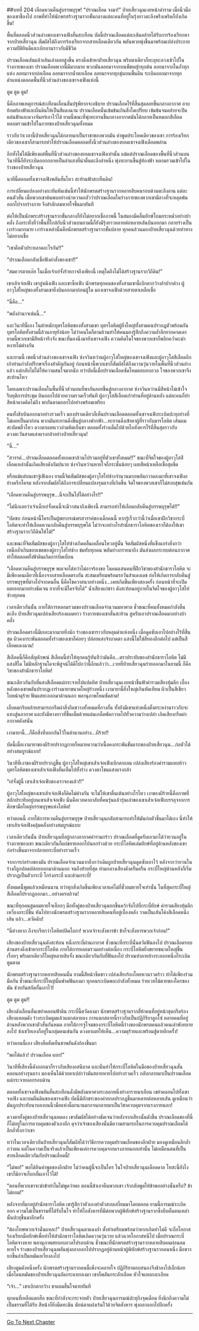 ##บทที่ 204 เลือดหวนคืนสู่บรรพบุรุษ!
“ปราณเลือด จงมา!” ป๋ายเสี่ยวฉุนเงยหน้าคำราม เมื่อนิ้วมือของเขาชี้ลงไป ภาพที่ทำให้นักพรสร้างฐานรากขั้นกลางแต่ละคนที่อยู่ในรุ้งยาวตะลึงพรึงเพริดก็บังเกิดขึ้น!

พื้นที่ตลอดนิ้วส่วนล่างของเขาจงเฟิงสั่นสะเทือน บัดนี้ปราณเลือดแต่ละเส้นคล้ายได้รับการร้องเรียกหาจากป๋ายเสี่ยวฉุน สัมผัสได้ถึงการร้องเรียกจากสายเลือดเดียวกัน พลันพวยพุ่งขึ้นมาพร้อมเปล่งประกายความปิติยินดีและเบิกบานราวกับมีชีวิต

ปราณเลือดเส้นแล้วเส้นเล่าลอยสูงขึ้น ตรงดิ่งเข้าหาป๋ายเสี่ยวฉุน พริบตาเดียวก็ทะลุทะลวงเข้าไปในร่างกายของเขา ปราณเลือดพวกนี้มีมากมาย พวกมันลอยมาจากบนพืชหญ้าทุกต้น ลอยมาจากในถ้ำทุกแห่ง ลอยมาจากบ่อเลือด ลอยมาจากน้ำตกเลือด ลอยมาจากทุกชุ่นบนพื้นดิน ระเบิดออกมาจากทุกตำแหน่งตลอดพื้นที่นิ้วส่วนล่างของเขาจงเฟิงแห่งนี้   

ตูม ตูม ตูม! 

นี่คือภาพเหตุการณ์สะเทือนเลื่อนลั่นปฐพียากจะอธิบาย ปราณเลือดไร้ที่สิ้นสุดลอยขึ้นกลางอากาศ อาบย้อมท้องฟ้าและผืนดินให้เป็นสีแดงฉาน ปราณเลือดนั้นเข้มข้นเกินสิ่งใดเปรียบ เข้มข้นจนคล้ายจะปิดแผ่นฟ้าและดวงจันทร์เอาไว้ได้ ยามนี้ขณะที่พุ่งทะยานขึ้นกลางอากาศมันได้กลายเป็นหมอกสีเลือดหลอมรวมเข้าไปในกายของป๋ายเสี่ยวฉุนทั้งหมด

ราวกับว่าเวลานี้ป๋ายเสี่ยวฉุนได้กลายมาเป็นราชาของพวกมัน คำพูดประโยคเดียวของเขา การร้องเรียกเดียวของเขาก็สามารถทำให้ปราณเลือดตลอดทั้งนิ้วส่วนล่างของยอดเขาจงเฟิงเดือดพล่าน

อีกทั้งไม่ได้มีเพียงแต่พื้นที่นิ้วส่วนล่างของยอดเขาจงเฟิงเท่านั้น แม้แต่ปราณเลือดของพื้นที่นิ้วส่วนบน วินาทีนี้ก็ยังระเบิดออกกลายเป็นลำแสงที่น่าตื่นตะลึงลำหนึ่ง พุ่งทะยานขึ้นสู่ท้องฟ้า หลอมรวมเข้าไปในร่างของป๋ายเสี่ยวฉุน

นาทีนี้ตลอดทั้งเขาจงเฟิงพลันสั่นไหว สะท้านฟ้าสะเทิ้นดิน!

การเปลี่ยนแปลงอย่างกะทันหันเช่นนี้ทำให้นักพรตสร้างฐานรากหลายสิบคนรอบด้านตะลึงลาน แต่ละคนตัวสั่น เมื่อพวกเขาค้นพบอย่างน่าหวาดกลัวว่าปราณเลือดในร่างกายของพวกเขามีลางที่จะหลุดพ้นออกไปจากร่างกาย จึงสำลักลมหายใจขึ้นมาทันที

ต่อให้เป็นนักพระสร้างฐานรากขั้นกลางก็ยังไม่อยากเชื่อภาพนี้ ในสมองมีคลื่นยักษ์โถมกระหน่ำอย่างบ้าคลั่ง ถึงกระทั่งที่ว่าพื้นที่ใกล้กับนิ้วส่วนบนยามนี้ก็ยังมีรุ้งยาวหลายต่อหลายเส้นบินออกมา กลายร่างเป็นเงาร่างมากมาย เงาร่างเหล่านั้นคือนักพรตสร้างฐานรากขั้นปลาย ทุกคนล้วนมองป๋ายเสี่ยวฉุนด้วยท่าทางไม่อยากเชื่อ 

“เขาคือตัวประหลาดอะไรกัน!!”

“ปราณเลือดกลับเชื่อฟังคำสั่งของเขา!!”

“สมควรตายเอ๊ย ในเมื่อเจ้าเย่จั้งร้ายกาจถึงเพียงนี้ เหตุใดถึงไม่ได้สร้างฐานรากวิถีดิน!”

เขาเส้าเจ๋อเฟิง เขาอู๋หมิงเฟิง และเขาซือเฟิง นักพรตทุกคนของทั้งสามเขานี้เบิกตากว้างอ้าปากค้าง ผู้อาวุโสใหญ่ของทั้งสามเขายิ่งบินออกมาก่อนผู้ใด มองเขาจงเฟิงด้วยสายตาเหลือเชื่อ

“นี่คือ...”

“พลังอำนาจเช่นนี้...”

และวินาทีนี้เอง ในตำหนักบุตรโลหิตของทั้งสามเขา บุตรโลหิตผู้ยิ่งใหญ่ทั้งสามคนปรากฏตัวพร้อมกัน บุตรโลหิตทั้งสามนี้ล้วนอายุยังน้อย ไม่ว่าคนใดก็ตามล้วนทำให้คนมองรู้สึกถึงความล้ำลึกยากคาดเดา ยามนี้พวกเขามีสีหน้าจริงจัง ขณะที่มองนิ่งมายังเขาจงเฟิง ความคิดในใจของพวกเขาก็พลิกคว่ำคะมำหงายไม่ต่างกัน

และยามนี้ เขตนิ้วส่วนล่างของเขาจงเฟิง ซ่งจวินหว่านผู้อาวุโสใหญ่ของเขาจงเฟิงและผู้อาวุโสสีเลือดอีกเก้าท่านกำลังปรึกษาเรื่องสำคัญกันอยู่ ก่อนหน้านี้พวกเขาก็สัมผัสได้ถึงความวุ่นวายในพื้นที่นิ้วส่วนล่างแล้ว แต่กลับไม่ได้ให้ความสนใจมากนัก ทว่าบัดนี้เมื่อปราณเลือดซัดโหมตลบอบอวล ใจของพวกเขาจึงสะท้านไหว

โดยเฉพาะปราณเลือดในพื้นที่นิ้วส่วนบนที่พากันลอยขึ้นสู่กลางอากาศ ซ่งจวินหว่านมีสีหน้าไม่เข้าใจ รีบยุติการประชุม บินออกไปด้วยความรวดเร็วทันที ผู้อาวุโสสีเลือดเก้าท่านที่อยู่ด้านหลัง แต่ละคนก็ทำสีหน้าคาดคิดไม่ถึง พากันตามออกไปอย่างพร้อมเพรียง

คนทั้งสิบบินออกมาอย่างรวดเร็ว มองปราดเดียวก็เห็นปราณเลือดตลอดทั้งเขาจงเฟิงระเบิดปะทุอย่างที่ไม่เคยเป็นมาก่อน พวกมันทะยานดิ่งขึ้นสู่กลางฟากฟ้า...ทะยานดิ่งเข้าหาผู้ที่ราวกับมารโลหิต เส้นผมสะบัดพลิ้วไหว ดวงตาเผยแววอำมหิตเย็นชา ตลอดทั้งร่างเต็มไปด้วยไอสังหารไร้ที่สิ้นสุดราวกับดวงตะวันสาดแสงแรงกล้าอย่างป๋ายเสี่ยวฉุน! 

“นี่...”

“สวรรค์...ปราณเลือดตลอดทั้งยอดเขาล้วนไปรวมอยู่ที่ตัวเขาทั้งหมด!!” ขณะที่จิตใจของผู้อาวุโสสีเลือดเหล่านั้นเกิดเสียงดังกัมปนาท ซ่งจวินหว่านหายใจถี่กระชั้นน้อยๆ เผยสีหน้าเหลือเชื่อสุดขีด 

หรือแม้แต่บนเขาจู่เฟิงเอง ยามนี้จิตสัมผัสของผู้อาวุโสไท่ซ่างจำนวนมากพลันกวาดลงมาที่เขาจงเฟิงอย่างครึกโครม หลังจากสัมผัสได้ถึงการเปลี่ยนแปลงรุนแรงที่เกิดขึ้น จิตใจของพวกเขาก็ไม่สงบสุขเช่นกัน

“เลือดหวนคืนสู่บรรพบุรุษ...นี่จะเป็นไปได้อย่างไร!!”

“ไม่นึกเลยว่าเจ้าเด็กเย่จั้งคนนี้จะมีวาสนาถึงเพียงนี้ สามารถทำให้เลือดกลับคืนสู่บรรพบุรุษได้!!”

“บัดซบ ก่อนหน้านี้ใครเป็นผู้พยากรณ์พรสวรรค์ของเด็กคนนี้ หากรู้เร็วกว่านี้ว่าเมื่อเขาฝึกวิชากระบี่โลหิตจะทำให้เลือดหวนกลับคืนสู่บรรพบุรุษได้ ไม่ว่าจะอย่างไรสำนักธาราโลหิตของเราก็ต้องให้เขาสร้างฐานรากวิถีดินให้ได้!”

และขณะที่จิตสัมผัสของผู้อาวุโสไท่ซ่างเกิดคลื่นเคลื่อนไหวอยู่นั้น จิตสัมผัสหนึ่งที่แข็งแกร่งยิ่งกว่า เหนือล้ำเกินขอบเขตของผู้อาวุโสไท่ซ่าง ข่มทับทุกคน พลันย่างกรายมาถึง มันส่งผลกระทบต่อนภากาศ ทำให้ตลอดทั้งฟ้าดินเกิดการบิดเบือน

“เลือดหวนคืนสู่บรรพบุรุษ พบเจอได้ทว่าไม่อาจร้องขอ ในคนแสนคนที่ฝึกวิชาของสำนักธาราโลหิต จะมีเพียงคนเดียวที่เนื่องจากสายเลือดตรงกัน สะสมเตรียมพร้อมรอวันสำแดงเดช ก่อให้เกิดการกลับคืนสู่บรรพบุรุษที่ต่างไปจากคนอื่น นี่คือโชควาสนาอย่างหนึ่ง...เคยเกิดขึ้นเพียงสองครั้ง ก่อนหน้าที่จะเปิดเผยออกมาอย่างชัดเจน ยากที่จะมีใครจับได้” น้ำเสียงแก่ชรา ดังสะท้อนอยู่ภายในจิตใจของผู้อาวุโสไท่ซ่างทุกคน

เวลาเดียวกันนั้น ภายใต้การหลอมรวมของปราณเลือดจำนวนมหาศาล ชั่วขณะที่คนทั้งหมดกำลังตื่นตะลึง ป๋ายเสี่ยวฉุนเปล่งเสียงร้องแผดยาว ร่างกายของเขาสั่นสะท้าน สูดรับเอาปราณเลือดมาอย่างบ้าคลั่ง

ปราณเลือดตรงนี้มีเยอะมากมายยิ่งนัก ร่างของเขาราวกับหลุมดำแห่งหนึ่ง เมื่อดูดซับเอาไปอย่างไร้ที่สิ้นสุด ผิวคงกระพันตลอดทั้งร่างของเขาก็ค่อยๆ ปล่อยแสงจ้าบาดตา แสงนี้ไม่ใช่สีทองอีกต่อไป แต่เป็นสีเลือดแดงฉาน! 

สีเลือดนี้ก็คือสัญลักษณ์ สีเลือดนี้ทำให้ทุกคนรู้ทันทีว่ามันคือ...ตราประทับของสำนักธาราโลหิต ไม่มีแสงสีใด ไม่มีหลักฐานใดจะพิสูจน์ได้ดีไปกว่านี้อีกแล้วว่า...เวทที่ป๋ายเสี่ยวฉุนร่ายออกมาในยามนี้ ก็คือวิชาของสำนักธาราโลหิต!

ขณะเดียวกันกับที่แสงสีเลือดแผ่กระจายไปแปดทิศ ป๋ายเสี่ยวฉุนเงยหน้าขึ้นฟ้าคำรามเสียงทุ้มลึก เบื้องหลังของเขาพลันปรากฏเงาร่างมายาขนาดใหญ่ร่างหนึ่ง เงามายานี้ยิ่งใหญ่เกินทัดเทียม ผิวเป็นสีเขียว ใบหน้าดุร้าย ฟันแสยะออกมาด้านนอก พลานุภาพโหมซัดสาด!

เล็บคมกริบคล้ายสามารถกรีดผ่าสิ่งกีดขวางทั้งหมดที่กางกั้น ทั้งยังมีเขาแท่งหนึ่งตั้งตระหง่านราวกับจะแทงสู่นภากาศ และยังมีหางยาวที่ขึ้นเต็มด้วยแผ่นเกล็ดพัดกวาดไปทั่วความว่างเปล่า เกิดเสียงกรีดผ่าอากาศดังสนั่น

เงามายานี้...ก็คือสิ่งที่บอกกันไว้ในตำนานอย่าง...ผีร้าย!!

บัดนี้เมื่อเงามายาของผีร้ายปรากฏกายก็หมายความว่าเนื้อคงกระพันขั้นแรกของป๋ายเสี่ยวฉุน...ก่อตัวได้อย่างสมบูรณ์แบบ!

วินาทีที่เงาของผีร้ายปรากฏขึ้น ผู้อาวุโสใหญ่เขาเส้าเจ๋อเฟิงเบิกตาถลน เปล่งเสียงร้องคำรามแหบห้าว บุตรโลหิตของเขาเส้าเจ๋อเฟิงสั่นเทิ้มไปทั้งร่าง ดวงตาโชนแสงแรงกล้า

“เย่จั้งผู้นี้ เขาเส้าเจ๋อเฟิงของเราจองแล้ว!!”

ผู้อาวุโสใหญ่ของเขาเส้าเจ๋อเฟิงก็คิดไม่ต่างกัน จะไม่ให้เขาตื่นเต้นอย่างไรไหว เงาของผีร้ายนี้คือภาพที่สลักประทับอยู่บนเขาเส้าเจ๋อเฟิง นั่นคือเวทคาถาลับที่คนรุ่นแล้วรุ่นเล่าของเขาเส้าเจ๋อเฟิงบรรลุจากการศึกษามือใหญ่บรรพบุรุษแห่งโลหิต!

ทว่าตอนนี้ ภายใต้การหวนคืนสู่บรรพบุรุษ ป๋ายเสี่ยวฉุนกลับสามารถทำให้มันก่อตัวขึ้นมาได้เอง นี่ทำให้เขาเส้าเจ๋อเฟิงคลุ้มคลั่งอย่างสมบูรณ์แบบ

เวลาเดียวกันนั้น ป๋ายเสี่ยวฉุนที่อยู่กลางอากาศคำรามกร้าว ปราณเลือดที่ดูดรับเอามาได้ว่ายวนอยู่ในร่างกายของเขา ขณะเดียวกันก็แผ่ขยายออกไปนอกร่างด้วย กระบี่โลหิตเล่มยักษ์ที่อยู่ด้านหลังของเขา ก่อร่างขึ้นมาจากปลายกระบี่อย่างรวดเร็ว

จากการก่อร่างของมัน ปราณเลือดจำนวนมากยิ่งกว่าเดิมถูกป๋ายเสี่ยวฉุนดูดซับเอาไว้ หลังจากว่ายวนในร่างก็ถูกปลดปล่อยออกมาด้านนอก จนถึงท้ายที่สุด ท่ามกลางเสียงดังครั่นครืน กระบี่ใหญ่ด้านหลังก็เริ่มปรากฏเป็นตัวกระบี่ โกร่งกระบี่ และด้ามกระบี่!

ทั้งหมดนี้พูดแล้วเหมือนนาน ทว่าทุกสิ่งเกิดขึ้นเพียงเวลาแค่ไม่กี่ชั่วลมหายใจเท่านั้น ในที่สุดกระบี่ใหญ่สีเลือดก็ปรากฏออกมา...อย่างครบถ้วน! 

ขณะที่ทุกคนสูดลมหายใจเฮือกๆ มือทั้งคู่ของป๋ายเสี่ยวฉุนยกขึ้นคว้าจับไปที่กระบี่ยักษ์ คำรามเสียงทุ้มลึก เหวี่ยงกระบี่ขึ้น หันไปทางนักพรตสร้างฐานรากหลายสิบคนที่อยู่เบื้องหลัง วาดเป็นเส้นโค้งสีเลือดหนึ่งเส้น แล้ว...ตวัดฉับ!

“นี่ต่างหาก ถึงจะเรียกว่าโลหิตปลิดโลกา! พวกเจ้าจะสังหารข้า ข้าก็จะสังหารพวกเจ้าก่อน!”

เสียงของป๋ายเสี่ยวฉุนดังสะท้อน หนึ่งกระบี่ผ่านภากาศ ชั่วขณะที่กระบี่นั้นตวัดฟันลงไป ปราณเลือดรอบด้านตรงดิ่งเข้าหากระบี่โลหิต ภายใต้การหลอมรวมอย่างต่อเนื่อง กระบี่โลหิตยิ่งขยายขนาดใหญ่ขึ้นเรื่อยๆ พริบตาเดียวก็ใหญ่หลายสิบจั้ง ขณะเดียวกันกับที่ฟันลงไป ปราณทำลายล้างระลอกหนึ่งก็ระเบิดตูมตาม

นักพรตสร้างฐานรากหลายสิบคนนั้น ยามนี้สีหน้าซีดขาว เปล่งเสียงร้องโหยหวนรวดร้าว ทำได้เพียงร่วมมือกัน ชั่วขณะที่กระบี่ใหญ่นั้นฟาดฟันลงมา ทุกคนระเบิดพละกำลังทั้งหมด ร่ายเวทไม้ตายของใครของมัน ช่วยกันสกัดกั้นเอาไว้!

ตูม ตูม ตูม!!

เสียงดังเลือนลั่นเขย่าคลอนฟ้าดิน กระบี่นี้ตวัดลงมา นักพรตสร้างฐานรากสี่ห้าคนที่อยู่หน้าสุดกรีดร้องเสียงแหลมดัง ร่างระเบิดตูมแล้วแตกสลายลง การแตกสลายนี้ราวกับเป็นปฏิกิริยาลูกโซ่ หลายคนที่อยู่ด้านหลังพวกเขาตัวสั่นกันหมด ภายใต้การจู่โจมของกระบี่โลหิตนี้ร่างของนักพรตคนแล้วคนเล่าพังทลายลงไป ซ่งเชวียเองก็อยู่ในกลุ่มคนเช่นกัน ดวงตาเผยให้เห็น...ความดุร้ายและพร้อมสู้ตายอีกครั้ง!

ทว่าตอนนี้เอง เสียงฮึดฮัดเย็นชาพลันดังก้องขึ้นมา

“พอได้แล้ว! ปราณเลือด แยก!”

วินาทีที่เสียงนี้ดังออกมาก็ราวกับเสียงอสนีบาต และนั่นทำให้กระบี่โลหิตในมือของป๋ายเสี่ยวฉุนสั่นคลอนอย่างรุนแรง มองเห็นได้ด้วยตาเปล่าว่ามันสลายหายไปอย่างรวดเร็ว กลับกลายมาเป็นปราณเลือด แผ่กระจายออกรอบด้าน

ตลอดทั้งเขาจงเฟิงพลันสั่นสะเทือนดั่งมีพลังมหาศาลระลอกหนึ่งย่างกรายมาเยือน เขย่าคลอนไปทั้งเขาจงเฟิง และบนผืนดินของเขาจงเฟิง บัดนี้มีอักขระของค่ายกลปรากฏขึ้นมาหลายต่อหลายเส้น ดูเหมือนว่ามันถูกประทับนาบลงบนนิ้วมือแห่งนี้มานานมากจนกลายมาเป็นวิชาควบคุมจากแรงภายนอก!

ดวงตาทั้งคู่ของป๋ายเสี่ยวฉุนหดลง เขาสัมผัสได้อย่างชัดเจนว่าหลังจากเสียงนั้นดังขึ้น ปราณเลือดของที่นี่ก็ไม่อยู่ในการควบคุมของตัวเองอีก ดุจว่าเจ้าของเสียงนั้นมีความสามารถในการควบคุมปราณเลือดได้ลึกล้ำยิ่งกว่าเขา

ทว่าในเวลาเดียวกันป๋ายเสี่ยวฉุนก็สัมผัสได้ว่าวิธีการควบคุมปราณเลือดของอีกฝ่าย มองดูเหมือนลึกล้ำกว่าตน แต่ในความเป็นจริงแล้วเป็นเพียงแค่การควบคุมจากแรงภายนอกเท่านั้น ไม่เหมือนตนที่เป็นสายเลือดเดียวกันกับปราณเลือดนี้!

“ไม่พอ!” พอได้ยินคำพูดของอีกฝ่าย ไม่ว่าคนผู้นี้จะเป็นใคร ในใจป๋ายเสี่ยวฉุนเดือดดาล โทสะนี้ยังไงเขาก็มิอาจเก็บกลั้นเอาไว้ได้!

“ตอนที่พวกเขาจะฆ่าข้าทำไมไม่พูดว่าพอ ตอนนี้ข้าเอาคืนพวกเขา เจ้ากลับพูดให้ข้าพออย่างนั้นหรือ? ข้าไม่ยอม!”

หลังจากที่มาอยู่สำนักธาราโลหิต เขารู้สึกว่าตัวเองทำตัวสงบเสงี่ยมมาโดยตลอด ยามนี้อารมณ์ระเบิดออก ความไม่เป็นธรรมที่ได้รับในใจ ทำให้ไอสังหารที่มีต่อพวกผู้พิทักษ์สร้างฐานรากซึ่งบีบคั้นตนเหล่านั้นปะทุขึ้นมาอีกครั้ง

“ต้องโทษพวกเจ้านั่นแหละ!” ป๋ายเสี่ยวฉุนตาแดงก่ำ ตั้งท่าเตรียมพร้อมว่าหากเกิดท่าไม่ดี จะถือโอกาสร้องเรียกมือยักษ์เพื่อทำให้สำนักธาราโลหิตเกิดความวุ่นวาย แล้วฉวยโอกาสหนีไป เมื่อปราณกระบี่โลหิตจางหาย พลานุภาพสยบอบอวลไปรอบด้าน ชั่วขณะที่นักพรตสร้างฐานรากหลายสิบคนผ่อนลมหายใจ ร่างของป๋ายเสี่ยวฉุนพลันพุ่งถลาออกไปปรากฏอยู่ด้านหน้าผู้พิทักษ์สร้างฐานรากคนหนึ่ง มือขวายกขึ้นกำเป็นหมัดเหวี่ยงลงไป

เสียงตูมดังหนึ่งครั้ง นักพรตสร้างฐานรากคนนี้เพิ่งจะคลายใจ ปฏิกิริยาตอบสนองจึงช้าลงไปเล็กน้อย เมื่อโดนหมัดของป๋ายเสี่ยวฉุนอัดกระแทกลงมา เขาก็พลันกระอักเลือด หัวใจแหลกละเอียด

“เจ้า...” เขาเบิกตากว้าง ขาดลมสิ้นใจตายทันที

ทุกคนที่เหลือแตกฮือ ขณะที่กำลังจะกระจายตัว ป๋ายเสี่ยวฉุนอารมณ์ปะทุถึงจุดเดือด ยิ่งนึกถึงความไม่เป็นธรรมที่ได้รับ สีหน้าก็ยิ่งมืดทะมึน นัยน์ตาแฝงเร้นไว้ด้วยจิตสังหาร พุ่งถลาออกไปอีกครั้ง 

  
------


[Go To Next Chapter]( ./22.md)
